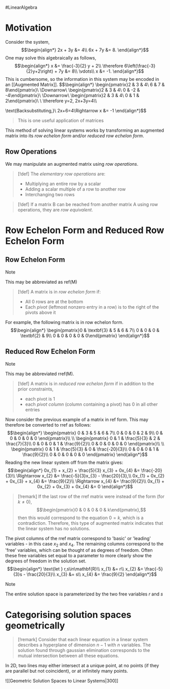 #LinearAlgebra 
# Motivation
Consider the system,
$$\begin{align*}
2x + 3y &= 4\\
6x + 7y &= 8.
\end{align*}$$
One may solve this algebraically as follows,
$$\begin{align*}
x &= \frac{-3}{2} y + 2\\
\therefore 6\left(\frac{-3}{2}y+2\right) + 7y &= 8\\
\vdots\\
x &= -1.
\end{align*}$$
This is cumbersome, so the information in this system may be encoded in an [[Augmented Matrix]].
$$\begin{align*}
\begin{pmatrix}2 & 3 & 4\\
6 & 7 & 8\end{pmatrix}\\
\Downarrow\\
\begin{pmatrix}2 & 3 & 4\\
0 & -2 & -4\end{pmatrix}\\
\Downarrow\\
\begin{pmatrix}2 & 3 & 4\\
0 & 1 & 2\end{pmatrix}\\
\\
\therefore y=2, 2x+3y=4\\\\

\text{Backsubstituting,}\\
2x+6=4\Rightarrow x &= -1
\end{align*}$$
>This is one useful application of matrices

This method of solving linear systems works by transforming an augmented matrix into its *row echelon form* and/or *reduced row echelon form*.
## Row Operations
We may manipulate an augmented matrix using *row operations*.

>[!def]
>The *elementary row operations* are:
>- Multiplying an entire row by a scalar
>- Adding a scalar multiple of a row to another row
>- Interchanging two rows

>[!def]
>If a matrix B can be reached from another matrix A using row operations, they are *row equivalent*.
# Row Echelon Form and Reduced Row Echelon Form
## Row Echelon Form
>[!note]
>This may be abbreviated as ref(M)

>[!def]
>A matrix is in *row echelon form* if:
>- All $0$ rows are at the bottom
>- Each *pivot* (leftmost nonzero entry in a row) is to the right of the pivots above it

For example, the following matrix is in row echelon form.
$$\begin{align*}
\begin{pmatrix}0 & \textbf{3} & 5 & 6 & 7\\
0 & 0 & 0 & \textbf{2} & 9\\
0 & 0 & 0 & 0 & 0\end{pmatrix}
\end{align*}$$
## Reduced Row Echelon Form
>[!note]
This may be abbreviated rref(M).

>[!def]
>A matrix is in *reduced row echelon form* if in addition to the prior constraints,
>- each pivot is $1$
>- each *pivot column* (column containing a pivot) has $0$ in all other entries

Now consider the previous example of a matrix in ref form.
This may therefore be converted to rref as follows:
$$\begin{align*}
\begin{pmatrix}
0 & 3 & 5 & 6 & 7\\
0 & 0 & 0 & 2 & 9\\
0 & 0 & 0 & 0 & 0
\end{pmatrix}\\
\\
\begin{pmatrix}
0 & 1 & \frac{5}{3} & 2 & \frac{7}{3}\\
0 & 0 & 0 & 1 & \frac{9}{2}\\
0 & 0 & 0 & 0 & 0
\end{pmatrix}\\
\\
\begin{pmatrix}
0 & 1 & \frac{5}{3} & 0 & \frac{-20}{3}\\
0 & 0 & 0 & 1 & \frac{9}{2}\\
0 & 0 & 0 & 0 & 0
\end{pmatrix}
\end{align*}$$
Reading the new linear system off from the matrix gives:
$$\begin{align*}
0x_{1} + x_{2} + \frac{5}{3} x_{3} + 0x_{4} &= \frac{-20}{3}\\
\Rightarrow x_{2} &= \frac{-5}{3}x_{3} - \frac{20}{3},\\
0x_{1} + 0x_{2} + 0x_{3} + x_{4} &= \frac{9}{2}\\
\Rightarrow x_{4} &= \frac{9}{2}\\
0x_{1} + 0x_{2} + 0x_{3} + 0x_{4} &= 0
\end{align*}$$

>[!remark]
>If the last row of the rref matrix were instead of the form (for $k\ne 0$),
>$$\begin{pmatrix}0 & 0 & 0 & 0 & k\end{pmatrix},$$
>then this would correspond to the equation $0=k$, which is a contradiction. Therefore, this type of augmented matrix indicates that the linear system has no solutions.

The pivot columns of the rref matrix correspond to 'basic' or 'leading' variables - in this case $x_{2}$ and $x_{4}$. The remaining columns correspond to the 'free' variables, which can be thought of as degrees of freedom. Often these free variables set equal to a parameter to more clearly show the degrees of freedom in the solution set.
$$\begin{align*}
\text{let } r,s\in\mathbf{R}\\
x_{1} &= r\\
x_{2} &= \frac{-5}{3}s - \frac{20}{3}\\
x_{3} &= s\\
x_{4} &= \frac{9}{2}
\end{align*}$$
>[!note]
>The entire solution space is parameterized by the two free variables $r$ and $s$
# Categorising solution spaces geometrically
>[!remark]
>Consider that each linear equation in a linear system describes a hyperplane of dimension $n-1$ with $n$ variables. The solution found through gaussian elimination corresponds to the mutual intersection between all these equations.

In 2D, two lines may either intersect at a unique point, at no points (if they are parallel but not coincident), or at infinitely many points.


![[Geometric Solution Spaces to Linear Systems|300]]
